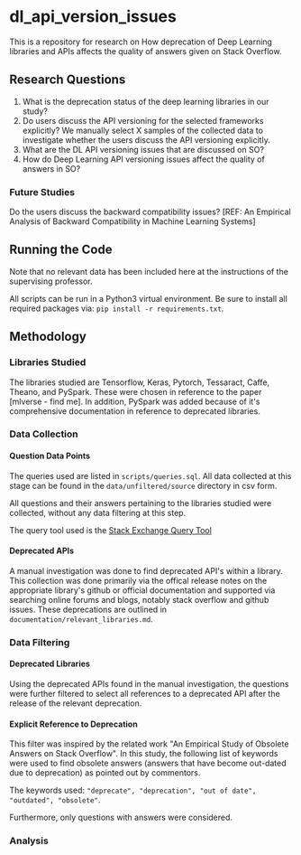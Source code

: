 # dl_api_version_issues

This is a repository for research on How deprecation of Deep Learning libraries 
and APIs affects the quality of answers given on Stack Overflow.

## Research Questions

1. What is the deprecation status of the deep learning libraries in our study?
2. Do users discuss the API versioning for the selected frameworks explicitly?
We manually select X samples of the collected data to investigate whether the users discuss the API versioning explicitly. 
3. What are the DL API versioning issues that are discussed on SO?
4. How do Deep Learning API versioning issues affect the quality of answers in SO?

### Future Studies
Do the users discuss the backward compatibility issues?
[REF: An Empirical Analysis of Backward Compatibility in Machine Learning Systems]

## Running the Code

Note that no relevant data has been included here at the instructions of the supervising
professor.

All scripts can be run in a Python3 virtual environment. Be sure to install all
required packages via: `pip install -r requirements.txt`.

## Methodology

### Libraries Studied

The libraries studied are Tensorflow, Keras, Pytorch, Tessaract, Caffe, Theano, 
and PySpark. These were chosen in reference to the paper [mlverse - find me]. In
addition, PySpark was added because of it's comprehensive documentation in reference
to deprecated libraries.

### Data Collection

#### Question Data Points

The queries used are listed in `scripts/queries.sql`. All data collected at this
stage can be found in the `data/unfiltered/source` directory in csv form.

All questions and their answers pertaining to the libraries studied were collected,
without any data filtering at this step.

The query tool used is the [Stack Exchange Query Tool](https://data.stackexchange.com/stackoverflow/query/new)

#### Deprecated APIs

A manual investigation was done to find deprecated API's within a library. This
collection was done primarily via the offical release notes on the appropriate
library's github or official documentation and supported via searching online
forums and blogs, notably stack overflow and github issues. These deprecations are
outlined in `documentation/relevant_libraries.md`.

### Data Filtering

#### Deprecated Libraries

Using the deprecated APIs found in the manual investigation, the questions were
further filtered to select all references to a deprecated API after the release of
the relevant deprecation.

#### Explicit Reference to Deprecation

This filter was inspired by the related work "An Empirical Study of Obsolete Answers on
Stack Overflow". In this study, the following list of keywords were used to find
obsolete answers (answers that have become out-dated due to deprecation) as pointed
out by commentors.

The keywords used: `"deprecate", "deprecation", "out of date", "outdated", "obsolete"`.

Furthermore, only questions with answers were considered.

### Analysis
